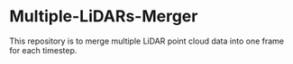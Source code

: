 # Multiple-LiDARs-Merger
This repository is to merge multiple LiDAR point cloud data into one frame for each timestep.
